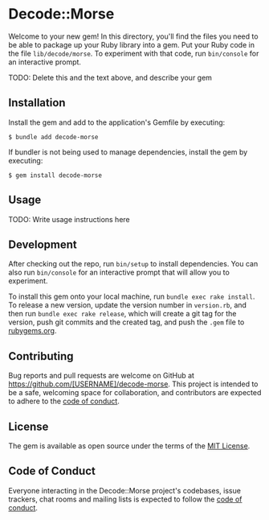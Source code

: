 # Decode::Morse

Welcome to your new gem! In this directory, you'll find the files you need to be able to package up your Ruby library into a gem. Put your Ruby code in the file `lib/decode/morse`. To experiment with that code, run `bin/console` for an interactive prompt.

TODO: Delete this and the text above, and describe your gem

## Installation

Install the gem and add to the application's Gemfile by executing:

    $ bundle add decode-morse

If bundler is not being used to manage dependencies, install the gem by executing:

    $ gem install decode-morse

## Usage

TODO: Write usage instructions here

## Development

After checking out the repo, run `bin/setup` to install dependencies. You can also run `bin/console` for an interactive prompt that will allow you to experiment.

To install this gem onto your local machine, run `bundle exec rake install`. To release a new version, update the version number in `version.rb`, and then run `bundle exec rake release`, which will create a git tag for the version, push git commits and the created tag, and push the `.gem` file to [rubygems.org](https://rubygems.org).

## Contributing

Bug reports and pull requests are welcome on GitHub at https://github.com/[USERNAME]/decode-morse. This project is intended to be a safe, welcoming space for collaboration, and contributors are expected to adhere to the [code of conduct](https://github.com/[USERNAME]/decode-morse/blob/dev/CODE_OF_CONDUCT.md).

## License

The gem is available as open source under the terms of the [MIT License](https://opensource.org/licenses/MIT).

## Code of Conduct

Everyone interacting in the Decode::Morse project's codebases, issue trackers, chat rooms and mailing lists is expected to follow the [code of conduct](https://github.com/[USERNAME]/decode-morse/blob/dev/CODE_OF_CONDUCT.md).
